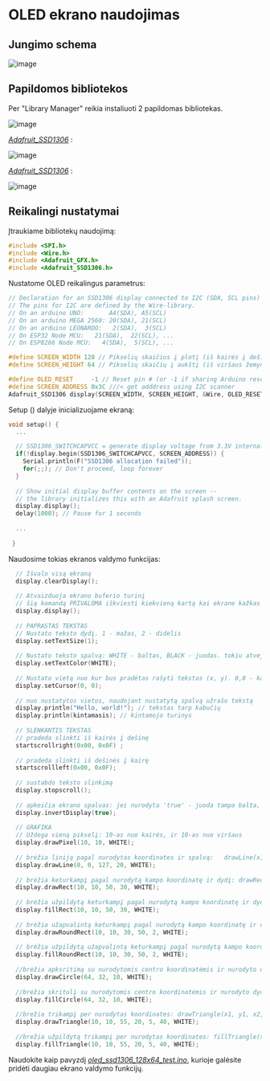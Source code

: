 # OLED ekrano naudojimas

## Jungimo schema

![image](https://user-images.githubusercontent.com/67558835/201977398-d2e9e3e4-4a8e-4862-809d-188b784b79ae.png)


## Papildomos bibliotekos

Per "Library Manager" reikia instaliuoti 2 papildomas bibliotekas.


![image](https://user-images.githubusercontent.com/67558835/201976850-61dce12d-4ff4-4190-afca-ff4436d2a8d6.png)

 *[Adafruit_SSD1306](https://github.com/adafruit/Adafruit-GFX-Library)* :
 
![image](https://user-images.githubusercontent.com/67558835/201976416-d541b1cb-36a4-4659-a265-a0ed8c98c493.png)

*[Adafruit_SSD1306](https://github.com/adafruit/Adafruit_SSD1306)* :

![image](https://user-images.githubusercontent.com/67558835/201976685-683f0882-fc26-416a-8841-25ca389baad2.png)

## Reikalingi nustatymai

Įtraukiame bibliotekų naudojimą:

```C
#include <SPI.h>
#include <Wire.h>
#include <Adafruit_GFX.h>
#include <Adafruit_SSD1306.h>
```

Nustatome OLED reikalingus parametrus:

```C
// Declaration for an SSD1306 display connected to I2C (SDA, SCL pins)
// The pins for I2C are defined by the Wire-library. 
// On an arduino UNO:       A4(SDA), A5(SCL)
// On an arduino MEGA 2560: 20(SDA), 21(SCL)
// On an arduino LEONARDO:   2(SDA),  3(SCL)
// On ESP32 Node MCU:   21(SDA),  22(SCL), ...
// On ESP8266 Node MCU:   4(SDA),  5(SCL), ...

#define SCREEN_WIDTH 128 // Pikselių skaičius į plotį (iš kairės į dešinę)
#define SCREEN_HEIGHT 64 // Pikselių skaičių į aukštį (iš viršaus žemyn)

#define OLED_RESET     -1 // Reset pin # (or -1 if sharing Arduino reset pin)
#define SCREEN_ADDRESS 0x3C ///< get adddress using I2C scanner
Adafruit_SSD1306 display(SCREEN_WIDTH, SCREEN_HEIGHT, &Wire, OLED_RESET);
```

Setup () dalyje inicializuojame ekraną:

```C
void setup() {
  ...

  // SSD1306_SWITCHCAPVCC = generate display voltage from 3.3V internally
  if(!display.begin(SSD1306_SWITCHCAPVCC, SCREEN_ADDRESS)) {
    Serial.println(F("SSD1306 allocation failed"));
    for(;;); // Don't proceed, loop forever
  }
  
  // Show initial display buffer contents on the screen --
  // the library initializes this with an Adafruit splash screen.
  display.display();
  delay(1000); // Pause for 1 seconds
  
  ...
  
 }
```

Naudosime tokias ekranos valdymo funkcijas:

```C
  // Išvalo visą ekraną
  display.clearDisplay();
  
  // Atvaizduoja ekrano buferio turinį
  // šią komandą PRIVALOMA iškviesti kiekvieną kartą kai ekrane kažkas pakeičiama
  display.display();
  
  // PAPRASTAS TEKSTAS
  // Nustato teksto dydį. 1 - mažas, 2 - didelis
  display.setTextSize(1);      
  
  // Nustato teksto spalvą: WHITE - baltas, BLACK - juodas. tokiu atveju fonas turi būti baltas
  display.setTextColor(WHITE); 
  
  // Nustato vietą nuo kur bus pradėtas rašyti tekstas (x, y). 0,0 - kairysis viršutinis kampas
  display.setCursor(0, 0);     
  
  // nuo nustatytos vietos, naudojant nustatytą spalvą užrašo tekstą
  display.println("Hello, world!"); // tekstas tarp kabučių
  display.println(kintamasis); // kintamojo turinys
  
  // SLENKANTIS TEKSTAS
  // pradeda slinkti iš kairės į dešinę
  startscrollright(0x00, 0x0F) ;
  
  // pradeda slinkti iš dešinės į kairę
  startscrollleft(0x00, 0x0F); 
  
  // sustabdo teksto slinkimą
  display.stopscroll();
  
  // apkeičia ekrano spalvas: jei nurodyta 'true' - juoda tampa balta, o balta - juoda, jei nurodyta 'false' - atstatomos ankstesnės spalvos
  display.invertDisplay(true);
  
  // GRAFIKA
  // Uždega vieną pikselį: 10-as nuo kairės, ir 10-as nuo viršaus
  display.drawPixel(10, 10, WHITE);
  
  // brėžia liniją pagal nurodytas koordinates ir spalvą:   drawLine(x1, y1, x2, y2, color)
  display.drawLine(0, 0, 127, 20, WHITE);
  
  // brėžia keturkampį pagal nurodytą kampo koordinatę ir dydį: drawRect(x, y, width, height, color)
  display.drawRect(10, 10, 50, 30, WHITE);
  
  // brėžia užpildytą keturkampį pagal nurodytą kampo koordinatę ir dydį: fillRect(x, y, width, height, color)
  display.fillRect(10, 10, 50, 30, WHITE);
  
  // brėžia užapvalintą keturkampį pagal nurodytą kampo koordinatę ir dydį. angle - užapvalinimo dydis: drawRoundRect(x, y, width, height, angle, color)
  display.drawRoundRect(10, 10, 30, 50, 2, WHITE);
  
  // brėžia užpildytą užapvalintą keturkampį pagal nurodytą kampo koordinatę ir dydį. angle - užapvalinimo dydis: fillRoundRect(x, y, width, height, angle, color)
  display.fillRoundRect(10, 10, 30, 50, 2, WHITE);
  
  //brėžia apksritimą su nurodytomis centro koordinatėmis ir nurodyto dydžio: drawCircle(x, y, radius, color)
  display.drawCircle(64, 32, 10, WHITE);
  
  //brėžia skritulį su nurodytomis centro koordinatėmis ir nurodyto dydžio: fillCircle(x, y, radius, color)
  display.fillCircle(64, 32, 10, WHITE);
  
  //brežia trikampį per nurodytas koordinates: drawTriangle(x1, y1, x2, y2, x3, y3, color)
  display.drawTriangle(10, 10, 55, 20, 5, 40, WHITE);
  
  //brežia užpildytą trikampį per nurodytas koordinates: fillTriangle(x1, y1, x2, y2, x3, y3, color)
  display.fillTriangle(10, 10, 55, 20, 5, 40, WHITE);
```

Naudokite kaip pavyzdį *[oled_ssd1306_128x64_test.ino](oled_ssd1306_128x64_test.ino)*, kurioje galėsite pridėti daugiau ekrano valdymo funkcijų.
